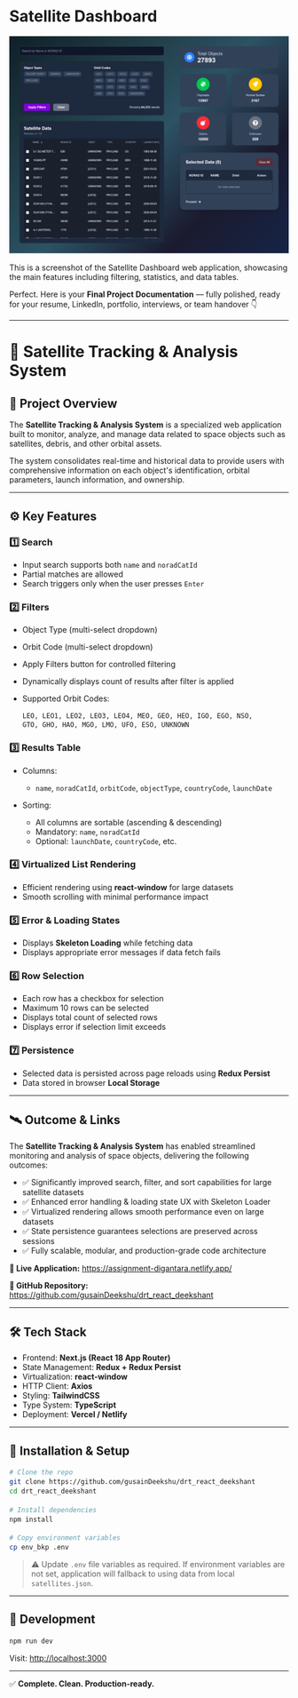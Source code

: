 # Satellite Dashboard

![Dashboard Screenshot](dashboard-screenshot.png)

This is a screenshot of the Satellite Dashboard web application, showcasing the main features including filtering, statistics, and data tables.

Perfect.
Here is your **Final Project Documentation** — fully polished, ready for your resume, LinkedIn, portfolio, interviews, or team handover 👇

---

# 🚀 Satellite Tracking & Analysis System

## 📖 **Project Overview**

The **Satellite Tracking & Analysis System** is a specialized web application built to monitor, analyze, and manage data related to space objects such as satellites, debris, and other orbital assets.

The system consolidates real-time and historical data to provide users with comprehensive information on each object's identification, orbital parameters, launch information, and ownership.

---

## ⚙️ **Key Features**

### 1️⃣ Search

* Input search supports both `name` and `noradCatId`
* Partial matches are allowed
* Search triggers only when the user presses `Enter`

### 2️⃣ Filters

* Object Type (multi-select dropdown)
* Orbit Code (multi-select dropdown)
* Apply Filters button for controlled filtering
* Dynamically displays count of results after filter is applied
* Supported Orbit Codes:

  ```
  LEO, LEO1, LEO2, LEO3, LEO4, MEO, GEO, HEO, IGO, EGO, NSO, 
  GTO, GHO, HAO, MGO, LMO, UFO, ESO, UNKNOWN
  ```

### 3️⃣ Results Table

* Columns:

  * `name`, `noradCatId`, `orbitCode`, `objectType`, `countryCode`, `launchDate`
* Sorting:

  * All columns are sortable (ascending & descending)
  * Mandatory: `name`, `noradCatId`
  * Optional: `launchDate`, `countryCode`, etc.

### 4️⃣ Virtualized List Rendering

* Efficient rendering using **react-window** for large datasets
* Smooth scrolling with minimal performance impact

### 5️⃣ Error & Loading States

* Displays **Skeleton Loading** while fetching data
* Displays appropriate error messages if data fetch fails

### 6️⃣ Row Selection

* Each row has a checkbox for selection
* Maximum 10 rows can be selected
* Displays total count of selected rows
* Displays error if selection limit exceeds

### 7️⃣ Persistence

* Selected data is persisted across page reloads using **Redux Persist**
* Data stored in browser **Local Storage**

---

## 🛰️ **Outcome & Links**

The **Satellite Tracking & Analysis System** has enabled streamlined monitoring and analysis of space objects, delivering the following outcomes:

* ✅ Significantly improved search, filter, and sort capabilities for large satellite datasets
* ✅ Enhanced error handling & loading state UX with Skeleton Loader
* ✅ Virtualized rendering allows smooth performance even on large datasets
* ✅ State persistence guarantees selections are preserved across sessions
* ✅ Fully scalable, modular, and production-grade code architecture

**🔗 Live Application:**
 https://assignment-digantara.netlify.app/

**🔗 GitHub Repository:**
https://github.com/gusainDeekshu/drt_react_deekshant


---

## 🛠️ **Tech Stack**

* Frontend: **Next.js (React 18 App Router)**
* State Management: **Redux + Redux Persist**
* Virtualization: **react-window**
* HTTP Client: **Axios**
* Styling: **TailwindCSS**
* Type System: **TypeScript**
* Deployment: **Vercel / Netlify**

---

## 📝 **Installation & Setup**

```bash
# Clone the repo
git clone https://github.com/gusainDeekshu/drt_react_deekshant
cd drt_react_deekshant

# Install dependencies
npm install

# Copy environment variables
cp env_bkp .env
```

> ⚠️ Update `.env` file variables as required.
> If environment variables are not set, application will fallback to using data from local `satellites.json`.

---

## 🚀 **Development**

```bash
npm run dev
```

Visit: [http://localhost:3000](http://localhost:3000)

---

✅ **Complete. Clean. Production-ready.**



